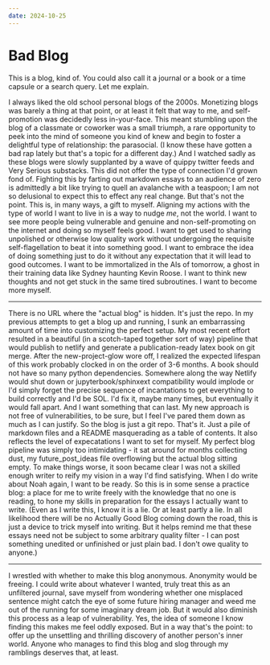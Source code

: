 ```yaml
---
date: 2024-10-25
---
```


# Bad Blog

This is a blog, kind of. You could also call it a journal or a book or a time capsule or a search query. Let me explain.

I always liked the old school personal blogs of the 2000s. Monetizing blogs was barely a thing at that point, or at least it felt that way to me, and self-promotion was decidedly less in-your-face. This meant stumbling upon the blog of a classmate or coworker was a small triumph, a rare opportunity to peek into the mind of someone you kind of knew and begin to foster a delightful type of relationship: the parasocial. (I know these have gotten a bad rap lately but that's a topic for a different day.) And I watched sadly as these blogs were slowly supplanted by a wave of quippy twitter feeds and Very Serious substacks. This did not offer the type of connection I'd grown fond of. Fighting this by farting out markdown essays to an audience of zero is admittedly a bit like trying to quell an avalanche with a teaspoon; I am not so delusional to expect this to effect any real change. But that's not the point. This is, in many ways, a gift to myself. Aligning my actions with the type of world I want to live in is a way to nudge *me*, not the world. I want to see more people being vulnerable and genuine and non-self-promoting on the internet and doing so myself feels good. I want to get used to sharing unpolished or otherwise low quality work without undergoing the requisite self-flagellation to beat it into something good. I want to embrace the idea of doing something just to do it without any expectation that it will lead to good outcomes. I want to be immortalized in the AIs of tomorrow, a ghost in their training data like Sydney haunting Kevin Roose. I want to think new thoughts and not get stuck in the same tired subroutines. I want to become more myself.

***

There is no URL where the "actual blog" is hidden. It's just the repo. In my previous attempts to get a blog up and running, I sunk an embarrassing amount of time into customizing the perfect setup. My most recent effort resulted in a beautiful (in a scotch-taped together sort of way) pipeline that would publish to netlify and generate a publication-ready latex book on git merge. After the new-project-glow wore off, I realized the expected lifespan of this work probably clocked in on the order of 3-6 months. A book should not have so many python dependencies. Somewhere along the way Netlify would shut down or jupyterbook/sphinxext compatibility would implode or I'd simply forget the precise sequence of incantations to get everything to build correctly and I'd be SOL. I'd fix it, maybe many times, but eventually it would fall apart. And I want something that can last. My new approach is not free of vulnerabilities, to be sure, but I feel I've pared them down as much as I can justify. So the blog is just a git repo. That's it. Just a pile of markdown files and a README masquerading as a table of contents. It also reflects the level of expecatations I want to set for myself. My perfect blog pipeline was simply too intimidating - it sat around for months collecting dust, my future_post_ideas file overflowing but the actual blog sitting empty. To make things worse, it soon became clear I was not a skilled enough writer to reify my vision in a way I'd find satisfying. When I do write about Noah again, I want to be ready. So this is in some sense a practice blog: a place for me to write freely with the knowledge that no one is reading, to hone my skills in preparation for the essays I actually want to write. (Even as I write this, I know it is a lie. Or at least partly a lie. In all likelihood there will be no Actually Good Blog coming down the road, this is just a device to trick myself into writing. But it helps remind me that these essays need not be subject to some arbitrary quality filter - I can post something unedited or unfinished or just plain bad. I don't owe quality to anyone.)

***

I wrestled with whether to make this blog anonymous. Anonymity would be freeing. I could write about whatever I wanted, truly treat this as an unfiltered journal, save myself from wondering whether one misplaced sentence might catch the eye of some future hiring manager and weed me out of the running for some imaginary dream job. But it would also diminish this process as a leap of vulnerability. Yes, the idea of someone I know finding this makes me feel oddly exposed. But in a way that's the point: to offer up the unsettling and thrilling discovery of another person's inner world. Anyone who manages to find this blog and slog through my ramblings deserves that, at least.

